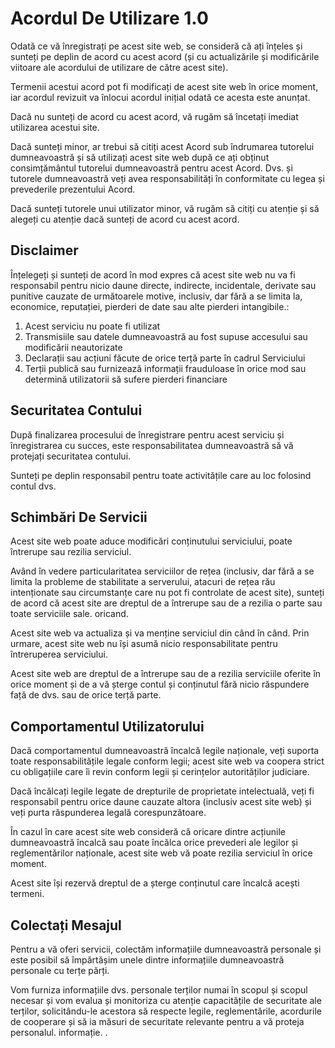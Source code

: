 # Acordul De Utilizare 1.0

Odată ce vă înregistrați pe acest site web, se consideră că ați înțeles și sunteți pe deplin de acord cu acest acord (și cu actualizările și modificările viitoare ale acordului de utilizare de către acest site).

Termenii acestui acord pot fi modificați de acest site web în orice moment, iar acordul revizuit va înlocui acordul inițial odată ce acesta este anunțat.

Dacă nu sunteți de acord cu acest acord, vă rugăm să încetați imediat utilizarea acestui site.

Dacă sunteți minor, ar trebui să citiți acest Acord sub îndrumarea tutorelui dumneavoastră și să utilizați acest site web după ce ați obținut consimțământul tutorelui dumneavoastră pentru acest Acord. Dvs. și tutorele dumneavoastră veți avea responsabilități în conformitate cu legea și prevederile prezentului Acord.

Dacă sunteți tutorele unui utilizator minor, vă rugăm să citiți cu atenție și să alegeți cu atenție dacă sunteți de acord cu acest acord.

## Disclaimer

Înțelegeți și sunteți de acord în mod expres că acest site web nu va fi responsabil pentru nicio daune directe, indirecte, incidentale, derivate sau punitive cauzate de următoarele motive, inclusiv, dar fără a se limita la, economice, reputației, pierderi de date sau alte pierderi intangibile.:

1. Acest serviciu nu poate fi utilizat
1. Transmisiile sau datele dumneavoastră au fost supuse accesului sau modificării neautorizate
1. Declarații sau acțiuni făcute de orice terță parte în cadrul Serviciului
1. Terții publică sau furnizează informații frauduloase în orice mod sau determină utilizatorii să sufere pierderi financiare

## Securitatea Contului

După finalizarea procesului de înregistrare pentru acest serviciu și înregistrarea cu succes, este responsabilitatea dumneavoastră să vă protejați securitatea contului.

Sunteți pe deplin responsabil pentru toate activitățile care au loc folosind contul dvs.

## Schimbări De Servicii

Acest site web poate aduce modificări conținutului serviciului, poate întrerupe sau rezilia serviciul.

Având în vedere particularitatea serviciilor de rețea (inclusiv, dar fără a se limita la probleme de stabilitate a serverului, atacuri de rețea rău intenționate sau circumstanțe care nu pot fi controlate de acest site), sunteți de acord că acest site are dreptul de a întrerupe sau de a rezilia o parte sau toate serviciile sale. oricand.

Acest site web va actualiza și va menține serviciul din când în când. Prin urmare, acest site web nu își asumă nicio responsabilitate pentru întreruperea serviciului.

Acest site web are dreptul de a întrerupe sau de a rezilia serviciile oferite în orice moment și de a vă șterge contul și conținutul fără nicio răspundere față de dvs. sau de orice terță parte.

## Comportamentul Utilizatorului

Dacă comportamentul dumneavoastră încalcă legile naționale, veți suporta toate responsabilitățile legale conform legii; acest site web va coopera strict cu obligațiile care îi revin conform legii și cerințelor autorităților judiciare.

Dacă încălcați legile legate de drepturile de proprietate intelectuală, veți fi responsabil pentru orice daune cauzate altora (inclusiv acest site web) și veți purta răspunderea legală corespunzătoare.

În cazul în care acest site web consideră că oricare dintre acțiunile dumneavoastră încalcă sau poate încălca orice prevederi ale legilor și reglementărilor naționale, acest site web vă poate rezilia serviciul în orice moment.

Acest site își rezervă dreptul de a șterge conținutul care încalcă acești termeni.

## Colectați Mesajul

Pentru a vă oferi servicii, colectăm informațiile dumneavoastră personale și este posibil să împărtășim unele dintre informațiile dumneavoastră personale cu terțe părți.

Vom furniza informațiile dvs. personale terților numai în scopul și scopul necesar și vom evalua și monitoriza cu atenție capacitățile de securitate ale terților, solicitându-le acestora să respecte legile, reglementările, acordurile de cooperare și să ia măsuri de securitate relevante pentru a vă proteja personalul. informație. .

